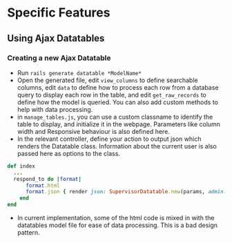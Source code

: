 # Specific Features

## Using Ajax Datatables

### Creating a new Ajax Datatable

- Run `rails generate datatable *ModelName*`
- Open the generated file, edit `view_columns` to define searchable columns, edit `data` to define how to process each row from a database query to display each row in the table, and edit `get_raw_records` to define how the model is queried. You can also add custom methods to help with data processing.
- in `manage_tables.js`, you can use a custom classname to identify the table to display, and initialize it in the webpage. Parameters like column width and Responsive behaviour is also defined here.
- In the relevant controller, define your action to output json which renders the Datatable class. Information about the current user is also passed here as options to the class.
```ruby
def index
  ...
  respond_to do |format|
      format.html
      format.json { render json: SupervisorDatatable.new(params, admin: is_admin?, ...) }
    end
end
```
- In current implementation, some of the html code is mixed in with the datatables model file for ease of data processing. This is a bad design pattern.
